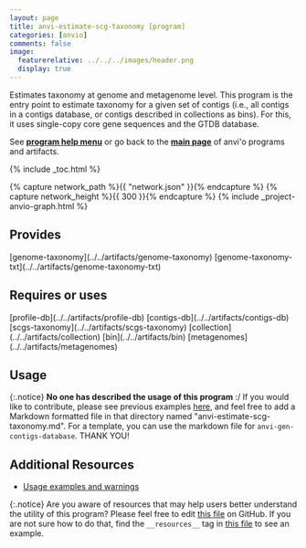 ```yaml
---
layout: page
title: anvi-estimate-scg-taxonomy [program]
categories: [anvio]
comments: false
image:
  featurerelative: ../../../images/header.png
  display: true
---
```


Estimates taxonomy at genome and metagenome level. This program is the entry point to estimate taxonomy for a given set of contigs (i.e., all contigs in a contigs database, or contigs described in collections as bins). For this, it uses single-copy core gene sequences and the GTDB database.

See **[program help menu](../../../vignette#anvi-estimate-scg-taxonomy)** or go back to the **[main page](../../)** of anvi'o programs and artifacts.


{% include _toc.html %}
<div id="svg" class="subnetwork"></div>
{% capture network_path %}{{ "network.json" }}{% endcapture %}
{% capture network_height %}{{ 300 }}{% endcapture %}
{% include _project-anvio-graph.html %}


## Provides

<p style="text-align: left" markdown="1"><span class="artifact-p">[genome-taxonomy](../../artifacts/genome-taxonomy)</span> <span class="artifact-p">[genome-taxonomy-txt](../../artifacts/genome-taxonomy-txt)</span></p>

## Requires or uses

<p style="text-align: left" markdown="1"><span class="artifact-r">[profile-db](../../artifacts/profile-db)</span> <span class="artifact-r">[contigs-db](../../artifacts/contigs-db)</span> <span class="artifact-r">[scgs-taxonomy](../../artifacts/scgs-taxonomy)</span> <span class="artifact-r">[collection](../../artifacts/collection)</span> <span class="artifact-r">[bin](../../artifacts/bin)</span> <span class="artifact-r">[metagenomes](../../artifacts/metagenomes)</span></p>

## Usage


{:.notice}
**No one has described the usage of this program** :/ If you would like to contribute, please see previous examples [here](https://github.com/merenlab/anvio/tree/master/anvio/docs/programs), and feel free to add a Markdown formatted file in that directory named "anvi-estimate-scg-taxonomy.md". For a template, you can use the markdown file for `anvi-gen-contigs-database`. THANK YOU!


## Additional Resources


* [Usage examples and warnings](http://merenlab.org/scg-taxonomy)


{:.notice}
Are you aware of resources that may help users better understand the utility of this program? Please feel free to edit [this file](https://github.com/merenlab/anvio/tree/master/bin/anvi-estimate-scg-taxonomy) on GitHub. If you are not sure how to do that, find the `__resources__` tag in [this file](https://github.com/merenlab/anvio/blob/master/bin/anvi-interactive) to see an example.

